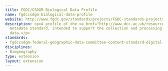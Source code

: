 ```yaml
---
title: FGDC/CSDGM Biological Data Profile
name: fgdccsdgm-biological-data-profile
website: http://www.fgdc.gov/standards/projects/FGDC-standards-projects/metadata/biometadata/biodatap.pdf
description: <p>A profile of the <a href="http://www.dcc.ac.uk/resources/metadata-standards/fgdccsdgm-federal-geographic-data-committee-content-standard-digital-ge">FGDC/CSDGM</a>
  metadata standard, intended to support the collection and processing of biological
  data.</p>
standards:
- fgdccsdgm-federal-geographic-data-committee-content-standard-digital-ge
disciplines:
- Biogeography
type: extension
layout: extension
---
```


